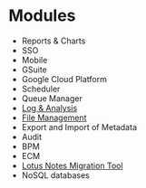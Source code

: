 # Modules

* Reports & Charts
* SSO
* Mobile
* GSuite
* Google Cloud Platform
* Scheduler
* Queue Manager
* [Log & Analysis](/EE10-1--Log-and-analysis.md)
* [File Management](/3-1-19-1-File-Management.md)
* Export and Import of Metadata
* Audit
* BPM
* ECM
* [Lotus Notes Migration Tool](/3-2-1-3-Lotus-Domino-Migration-Tool.md)
* NoSQL databases



